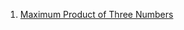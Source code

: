 1. [Maximum Product of Three Numbers](https://leetcode.com/problems/maximum-product-of-three-numbers/description/)
